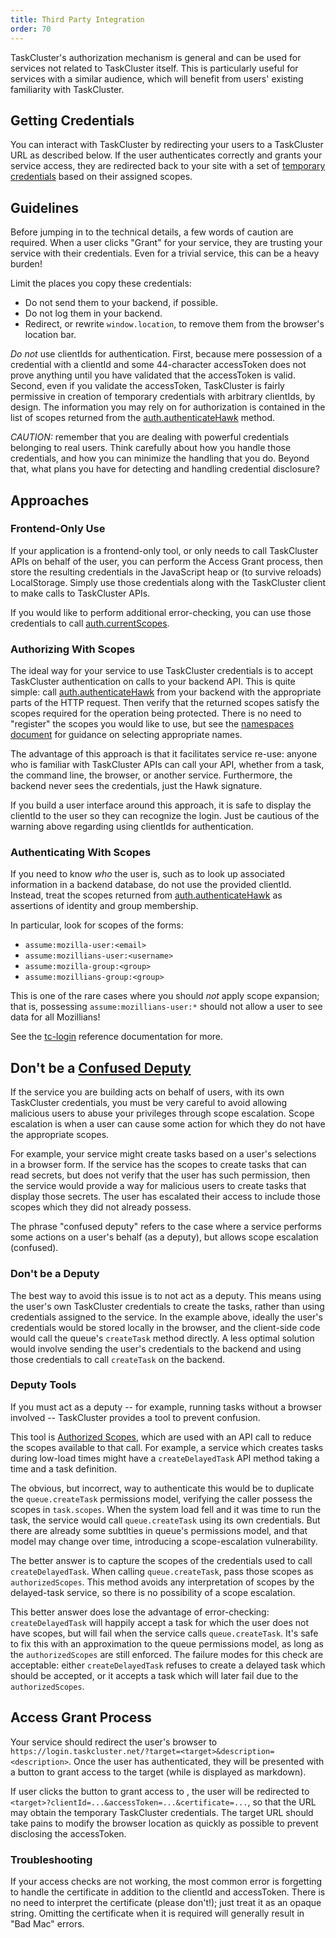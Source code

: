 ```yaml
---
title: Third Party Integration
order: 70
---
```


TaskCluster's authorization mechanism is general and can be used for services not related to TaskCluster itself.
This is particularly useful for services with a similar audience, which will benefit from users' existing familiarity with TaskCluster.

## Getting Credentials

You can interact with TaskCluster by redirecting your users to a TaskCluster URL as described below.
If the user authenticates correctly and grants your service access, they are redirected back to your site with a set of [temporary credentials](temporary-credentials) based on their assigned scopes.

## Guidelines

Before jumping in to the technical details, a few words of caution are required.
When a user clicks "Grant" for your service, they are trusting your service with their credentials.
Even for a trivial service, this can be a heavy burden!

Limit the places you copy these credentials:

 * Do not send them to your backend, if possible.
 * Do not log them in your backend.
 * Redirect, or rewrite `window.location`, to remove them from the browser's location bar.

*Do not* use clientIds for authentication.
First, because mere possession of a credential with a clientId and some 44-character accessToken does not prove anything until you have validated that the accessToken is valid.
Second, even if you validate the accessToken, TaskCluster is fairly permissive in creation of temporary credentials with arbitrary clientIds, by design.
The information you may rely on for authorization is contained in the list of scopes returned from the [auth.authenticateHawk](/reference/platform/auth/reference/api-docs#authenticateHawk) method.

*CAUTION:* remember that you are dealing with powerful credentials belonging to real users.
Think carefully about how you handle those credentials, and how you can minimize the handling that you do.
Beyond that, what plans you have for detecting and handling credential disclosure?

## Approaches

### Frontend-Only Use

If your application is a frontend-only tool, or only needs to call TaskCluster APIs on behalf of the user, you can perform the Access Grant process, then store the resulting credentials in the JavaScript heap or (to survive reloads) LocalStorage.
Simply use those credentials along with the TaskCluster client to make calls to TaskCluster APIs.

If you would like to perform additional error-checking, you can use those credentials to call [auth.currentScopes](/reference/platform/auth/reference/api-docs#currentScopes).

### Authorizing With Scopes

The ideal way for your service to use TaskCluster credentials is to accept TaskCluster authentication on calls to your backend API.
This is quite simple: call [auth.authenticateHawk](/reference/platform/auth/reference/api-docs#authenticateHawk) from your backend with the appropriate parts of the HTTP request.
Then verify that the returned scopes satisfy the scopes required for the operation being protected.
There is no need to "register" the scopes you would like to use, but see the [namespaces document](/manual/devel/namespaces) for guidance on selecting appropriate names.

The advantage of this approach is that it facilitates service re-use: anyone who is familiar with TaskCluster APIs can call your API, whether from a task, the command line, the browser, or another service.
Furthermore, the backend never sees the credentials, just the Hawk signature.

If you build a user interface around this approach, it is safe to display the clientId to the user so they can recognize the login.
Just be cautious of the warning above regarding using clientIds for authentication.

### Authenticating With Scopes

If you need to know *who* the user is, such as to look up associated information in a backend database, do not use the provided clientId.
Instead, treat the scopes returned from [auth.authenticateHawk](/reference/platform/auth/reference/api-docs#authenticateHawk) as assertions of identity and group membership.

In particular, look for scopes of the forms:

 * `assume:mozilla-user:<email>`
 * `assume:mozillians-user:<username>`
 * `assume:mozilla-group:<group>`
 * `assume:mozillians-group:<group>`

This is one of the rare cases where you should *not* apply scope expansion; that is, possessing `assume:mozillians-user:*` should not allow a user to see data for all Mozillians!

See the [tc-login](/reference/core/login) reference documentation for more.

## Don't be a [Confused Deputy](https://en.wikipedia.org/wiki/Confused_deputy_problem)

If the service you are building acts on behalf of users, with its own TaskCluster credentials, you must be very careful to avoid allowing malicious users to abuse your privileges through scope escalation.
Scope escalation is when a user can cause some action for which they do not have the appropriate scopes.

For example, your service might create tasks based on a user's selections in a browser form.
If the service has the scopes to create tasks that can read secrets, but does not verify that the user has such permission, then the service would provide a way for malicious users to create tasks that display those secrets.
The user has escalated their access to include those scopes which they did not already possess.

The phrase "confused deputy" refers to the case where a service performs some actions on a user's behalf (as a deputy), but allows scope escalation (confused).

### Don't be a Deputy

The best way to avoid this issue is to not act as a deputy.
This means using the user's own TaskCluster credentials to create the tasks, rather than using credentials assigned to the service.
In the example above, ideally the user's credentials would be stored locally in the browser, and the client-side code would call the queue's `createTask` method directly.
A less optimal solution would involve sending the user's credentials to the backend and using those credentials to call `createTask` on the backend.

### Deputy Tools

If you must act as a deputy -- for example, running tasks without a browser involved -- TaskCluster provides a tool to prevent confusion.

This tool is [Authorized Scopes](authorized-scopes), which are used with an API call to reduce the scopes available to that call.
For example, a service which creates tasks during low-load times might have a `createDelayedTask` API method taking a time and a task definition.

The obvious, but incorrect, way to authenticate this would be to duplicate the `queue.createTask` permissions model, verifying the caller possess the scopes in `task.scopes`.
When the system load fell and it was time to run the task, the service would call `queue.createTask` using its own credentials.
But there are already some subtlties in queue's permissions model, and that model may change over time, introducing a scope-escalation vulnerability.

The better answer is to capture the scopes of the credentials used to call `createDelayedTask`.
When calling `queue.createTask`, pass those scopes as `authorizedScopes`.
This method avoids any interpretation of scopes by the delayed-task service, so there is no possibility of a scope escalation.

This better answer does lose the advantage of error-checking: `createDelayedTask` will happily accept a task for which the user does not have scopes, but will fail when the service calls `queue.createTask`.
It's safe to fix this with an approximation to the queue permissions model, as long as the `authorizedScopes` are still enforced.
The failure modes for this check are acceptable: either `createDelayedTask` refuses to create a delayed task which should be accepted, or it accepts a task which will later fail due to the `authorizedScopes`.

## Access Grant Process

Your service should redirect the user's browser to `https://login.taskcluster.net/?target=<target>&description=<description>`. Once the user has authenticated, they will be presented with a button to grant access to the target <target> (while <decription> is displayed as markdown).

If user clicks the button to grant access to <target>, the user will be redirected to `<target>?clientId=...&accessToken=...&certificate=...`, so that the <target> URL may obtain the temporary TaskCluster credentials.
The target URL should take pains to modify the browser location as quickly as possible to prevent disclosing the accessToken.

### Troubleshooting

If your access checks are not working, the most common error is forgetting to handle the certificate in addition to the clientId and accessToken.
There is no need to interpret the certificate (please don't!); just treat it as an opaque string.
Omitting the certificate when it is required will generally result in "Bad Mac" errors.

